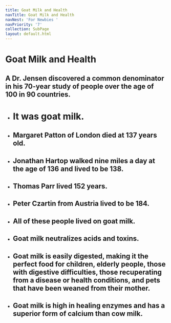 ```yaml
---
title: Goat Milk and Health
navTitle: Goat Milk and Health
navNest: 'For Newbies '
navPriority: '7'
collection: SubPage
layout: default.html
---
```

# Goat Milk and Health

## A Dr. Jensen discovered a common denominator in his 70-year study of people over the age of 100 in 90 countries. 

* # It was goat milk.
* ## Margaret Patton of London died at 137 years old.
* ## Jonathan Hartop walked nine miles a day at the age of 136 and lived to be 138.
* ## Thomas Parr lived 152 years.
* ## Peter Czartin from Austria lived to be 184.
* ## All of these people lived on goat milk.
* ## Goat milk neutralizes acids and toxins.
* ## Goat milk is easily digested, making it the perfect food for children, elderly people, those with digestive difficulties, those recuperating from a disease or health conditions, and pets that have been weaned from their mother.
* ## Goat milk is high in healing enzymes and has a superior form of calcium than cow milk.
